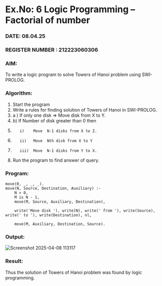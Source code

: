 # Ex.No: 6   Logic Programming – Factorial of number   
### DATE: 08.04.25                                                                           
### REGISTER NUMBER : 212223060306
### AIM: 
To  write  a logic program  to solve Towers of Hanoi problem  using SWI-PROLOG. 
### Algorithm:
1. Start the program
2.  Write a rules for finding solution of Towers of Hanoi in SWI-PROLOG.
3.  a )	If only one disk  => Move disk from X to Y.
4.  b)	If Number of disk greater than 0 then
5.        i)	Move  N-1 disks from X to Z.
6.        ii)	Move  Nth disk from X to Y
7.        iii)	Move  N-1 disks from Y to X.
8. Run the program  to find answer of  query.

### Program:
```
move(0, _, _, _).  
move(N, Source, Destination, Auxiliary) :-
    N > 0,
    M is N - 1,
    move(M, Source, Auxiliary, Destination),
    
    write('Move disk '), write(N), write(' from '), write(Source), write(' to '), write(Destination), nl,
    
    move(M, Auxiliary, Destination, Source).
```
### Output:

![Screenshot 2025-04-08 113117](https://github.com/user-attachments/assets/ab86dcee-1890-496a-b304-ba223b88deba)

### Result:
Thus the solution of Towers of Hanoi problem was found by logic programming.
